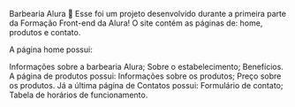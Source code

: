 Barbearia Alura 💇
Esse foi um projeto desenvolvido durante a primeira parte da Formação Front-end da Alura! O site contém as páginas de: home, produtos e contato.

A página home possui:

Informações sobre a barbearia Alura;
Sobre o estabelecimento;
Benefícios.
A página de produtos possui:
Informações sobre os produtos;
Preço sobre os produtos.
Já a última página de Contatos possui:
Formulário de contato;
Tabela de horários de funcionamento.